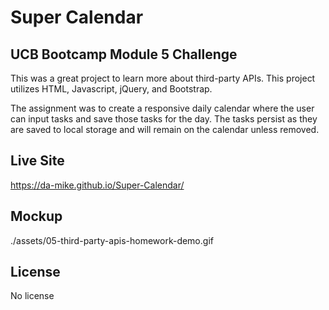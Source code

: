 # Super Calendar

## UCB Bootcamp Module 5 Challenge

This was a great project to learn more about third-party APIs. This project utilizes HTML, Javascript, jQuery, and Bootstrap.

The assignment was to create a responsive daily calendar where the user can input tasks and save those tasks for the day. The tasks persist as they are saved to local storage and will remain on the calendar unless removed.

## Live Site

https://da-mike.github.io/Super-Calendar/

## Mockup

./assets/05-third-party-apis-homework-demo.gif

## License

No license